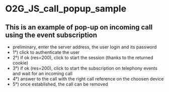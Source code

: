 # O2G_JS_call_popup_sample
<h2> This is an example of pop-up on incoming call using the event subscription</h2>
<ul>
<li> preliminary, enter the server address, the user login and its password </li>
<li> 1°) click to authenticate the user </li>
<li> 2°) if ok (res=200), click to start the session (thanks to the returned cookie) </li>
<li> 3°) if ok (res=200), click to start the subscription on telephony events and wait for an incoming call </li>
<li> 4°) answer to the call with the right call reference on the choosen device </li>
<li> 5°) once established, the call can be removed </li>
</ul>
